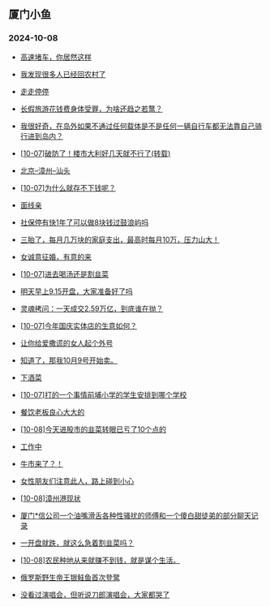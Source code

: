 ## 厦门小鱼 
### 2024-10-08

+ [高速堵车，你居然这样](http://bbs.xmfish.com/read-htm-tid-18249181.html)

+ [我发现很多人已经回农村了](http://bbs.xmfish.com/read-htm-tid-18249177.html)

+ [走走停停](http://bbs.xmfish.com/read-htm-tid-18249126.html)

+ [长假旅游花钱费身体受罪，为啥还趋之若鹜？](http://bbs.xmfish.com/read-htm-tid-18249174.html)

+ [我很好奇，在岛外如果不通过任何载体是不是任何一辆自行车都无法靠自己骑行进到岛内？](http://bbs.xmfish.com/read-htm-tid-18249231.html)

+ [[10-07]破防了！楼市大利好几天就不行了(转载)](http://bbs.xmfish.com/read-htm-tid-18249196.html)

+ [北京–漳州–汕头](http://bbs.xmfish.com/read-htm-tid-18249132.html)

+ [[10-07]为什么就存不下钱呢？](http://bbs.xmfish.com/read-htm-tid-18249173.html)

+ [面线亲](http://bbs.xmfish.com/read-htm-tid-18249142.html)

+ [社保停有快1年了可以做8块钱过鼓浪屿吗](http://bbs.xmfish.com/read-htm-tid-18249207.html)

+ [三胎了，每月几万块的家庭支出，最高时每月10万，压力山大！](http://bbs.xmfish.com/read-htm-tid-18249274.html)

+ [女诚意征婚，有意的来](http://bbs.xmfish.com/read-htm-tid-18249233.html)

+ [[10-07]进去喝汤还是割韭菜](http://bbs.xmfish.com/read-htm-tid-18249261.html)

+ [明天早上9.15开盘，大家准备好了吗](http://bbs.xmfish.com/read-htm-tid-18249263.html)

+ [灵魂拷问：一天成交2.59万亿，到底谁在抛？](http://bbs.xmfish.com/read-htm-tid-18249218.html)

+ [[10-07]今年国庆实体店的生意如何？](http://bbs.xmfish.com/read-htm-tid-18249232.html)

+ [让你给爱撒谎的女人起个外号](http://bbs.xmfish.com/read-htm-tid-18249189.html)

+ [知道了，那我10月9号开始卖。](http://bbs.xmfish.com/read-htm-tid-18249229.html)

+ [下酒菜](http://bbs.xmfish.com/read-htm-tid-18249267.html)

+ [[10-07]打的一个事情前埔小学的学生安排到哪个学校](http://bbs.xmfish.com/read-htm-tid-18249230.html)

+ [餐饮老板良心大大的](http://bbs.xmfish.com/read-htm-tid-18249273.html)

+ [[10-08]今天进股市的韭菜转眼已亏了10个点的](http://bbs.xmfish.com/read-htm-tid-18249380.html)

+ [工作中](http://bbs.xmfish.com/read-htm-tid-18249252.html)

+ [牛市来了？！](http://bbs.xmfish.com/read-htm-tid-18249311.html)

+ [女性朋友们注意此人，路上碰到小心](http://bbs.xmfish.com/read-htm-tid-18249299.html)

+ [[10-08]漳州港现状](http://bbs.xmfish.com/read-htm-tid-18249376.html)

+ [厦门*信公司一个油嘴滑舌各种性骚扰的师傅和一个傻白甜徒弟的部分聊天记录](http://bbs.xmfish.com/read-htm-tid-18249312.html)

+ [一开盘就跌，就这么急着割韭菜吗？](http://bbs.xmfish.com/read-htm-tid-18249361.html)

+ [[10-08]农民种地从来就赚不到钱，就是谋个生活。](http://bbs.xmfish.com/read-htm-tid-18249322.html)

+ [俄罗斯野生帝王银鲑鱼首次登鹭](http://bbs.xmfish.com/read-htm-tid-18249308.html)

+ [没看过演唱会，但听说刀郎演唱会，大家都哭了](http://bbs.xmfish.com/read-htm-tid-18249320.html)

